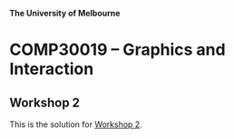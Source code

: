 **The University of Melbourne**

# COMP30019 – Graphics and Interaction

## Workshop 2

This is the solution for [Workshop 2](https://github.com/COMP30019/Workshop-2).
